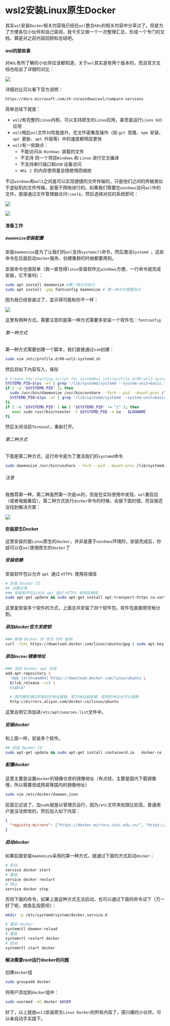 # wsl2安装Linux原生Docker



其实`wsl`安装`Docker`相关内容我已经在`wsl`整合`k8s`的相关内容中分享过了，但是为了方便各位小伙伴和自己查阅，我今天又做一个一次整理汇总，形成一个专门的文档，算是对之前内容回顾和总结吧。

#### wsl的那些事

对`WSL`有所了解的小伙伴应该都知道，关于`wsl`其实是有两个版本的，而且官方文档也给出了详细的对比：

![](https://gitee.com/sysker/picBed/raw/master/images/20211014112138.png)

详细对比可以看下官方说明：

```
https://docs.microsoft.com/zh-cn/windows/wsl/compare-versions
```

简单总结下就是：

- `wsl2`有完整的`Linux`内核，可以支持原生的`Linux`应用，甚至是运行`Liunx GUI`应用
- `wsl2`相比`wsl`文件`IO`性能提升，在文件密集型操作（如 `git `克隆、`npm `安装、`apt `更新、`apt `升级等）中的速度都明显更快
- `wsl2`有一些缺点：
  - 不能访问从 `Windows `装载的文件
  - 不支持 同一个项目`Windows` 和 `Linux` 进行交叉编译
  - 不支持串行端口和`USB` 设备访问
  - `WSL 2 `的内存使用量会随使用而缩放

不过`windows`和`wsl2`之间是可以实现便捷的文件传输的，只是他们之间的传输类似于虚拟机的文件传输，是基于网络进行的。如果我们需要在`windows`访问`wsl`中的文件，直接通过文件管理器访问`\\wsl$`，然后选择对应的系统即可：

![](https://gitee.com/sysker/picBed/raw/master/images/20211014114204.png)

![](https://gitee.com/sysker/picBed/raw/master/images/20211014114313.png)

#### 准备工作

##### `daemonize`安装配置

安装`daemonize`是为了让我们的`wsl`支持`systemctl`命令，然后激活`Systemd `，这些命令在后面启动`docker`服务、创建集群的时候都要用到。

安装命令也很简单（我一直觉得`linux`安装软件比`windows`方便，一行命令就完成安装，它不香吗）：

```sh
sudo apt install daemonize #第二种方式执行
sudo apt install -yqq fontconfig daemonize # 第一种方式需要执行
```

因为我已经安装过了，显示得可能和你不一样：

![](https://gitee.com/sysker/picBed/raw/master/images/20210626175913.png)

这里有两种方式。需要注意的是第一种方式需要多安装一个软件包：`fontconfig`

###### 第一种方式

第一种方式需要创建一个脚本，我们直接通过`vim`创建：

```sh
sudo vim /etc/profile.d/00-wsl2-systemd.sh
```

然后将如下内容写入，保存

```sh
# Create the starting script for SystemDvi /etc/profile.d/00-wsl2-systemd.sh
SYSTEMD_PID=$(ps -ef | grep '/lib/systemd/systemd --system-unit=basic.target$' | grep -v unshare | awk '{print $2}')
if [ -z "$SYSTEMD_PID" ]; then   
  sudo /usr/bin/daemonize /usr/bin/unshare --fork --pid --mount-proc /lib/systemd/systemd --system-unit=basic.target   
  SYSTEMD_PID=$(ps -ef | grep '/lib/systemd/systemd --system-unit=basic.target$' | grep -v unshare | awk '{print $2}')
fi
if [ -n "$SYSTEMD_PID" ] && [ "$SYSTEMD_PID" != "1" ]; then 
   exec sudo /usr/bin/nsenter -t $SYSTEMD_PID -a su - $LOGNAME
fi
```

然后关闭当前`Terminal`，重新打开。

###### 第二种方式

下面是第二种方式，这行命令是为了激活我们的`systemd`命令

```sh
sudo daemonize /usr/bin/unshare --fork --pid --mount-proc /lib/systemd/systemd --system-unit=basic.target
```

###### 注意

我推荐第一种，第二种虽然第一次是`ok`的，但是在实际使用中发现，`wsl`重启后（或者电脑重启），第二种方式执行`docker`命令的时候，会报下面的错，而且我还没找到解决方案：

![](https://gitee.com/sysker/picBed/raw/master/images/20210626184940.png)



#### 安装原生Docker

这里安装的是`Linux`原生的`docker`，并非是基于`windows`环境的，安装完成后，你就可以在`wsl`使用原生的`docker`了

##### 安装依赖

安装软件包以允许 `apt `通过 `HTTPS `使用存储库

```sh
# 安装 Docker CE
## 设置仓库
### 安装软件包以允许 apt 通过 HTTPS 使用存储库
sudo apt-get update && sudo apt-get install apt-transport-https ca-certificates curl software-properties-common
```

这里是安装多个软件的方式，上面总共安装了四个软件包，软件包直接用空格分割。

##### 添加docker官方发密钥

```sh
### 新增 Docker 的 官方 GPG 秘钥
curl -fsSL https://download.docker.com/linux/ubuntu/gpg | sudo apt-key add -
```

##### 添加`docker`镜像地址

```sh
### 添加 Docker apt 仓库
add-apt-repository \
  "deb [arch=amd64] https://download.docker.com/linux/ubuntu \
  $(lsb_release -cs) \
  stable"
  
  # 国内推荐通过阿里云的地址替换，官方地址超级慢，密钥的地址也可以替换
  http://mirrors.aliyun.com/docker-ce/linux/ubuntu
```

这里会把它添加进`/etc/apt/sources.list`文件中。

##### 安装docker

和上面一样，安装多个软件。

```sh
## 安装 Docker CE
sudo apt-get update && sudo apt-get install containerd.io   docker-ce   docker-ce-cli -y
```

##### 配置docker

这里主要是设置`docker`的镜像仓库的镜像地址（有点绕，主要是国内下载镜像慢，所以需要改成网易等国内的镜像地址）

```sh
sudo vim /etc/docker/daemon.json
```

前面忘记说了，加`sudo`就是以管理员运行，因为`/etc`文件夹权限比较高，普通用户是没法修改的。然后加入如下内容：

```json
{
  "registry-mirrors": ["https://docker.mirrors.ustc.edu.cn/", "https://hub-mirror.c.163.com/", "https://reg-mirror.qiniu.com"]
}
```

##### 启动docker

如果前面安装`daemonize`采用的第一种方式，就通过下面的方式启动`docker`：

```sh
# 启动
service docker start
# 重启
service docker restart
# 停止
service docker stop
```

否则下面的命令，如果上面这种方式无法启动，也可以通过下面的命令试下（万一好了呢，病急乱投医呗）：

```sh
mkdir -p /etc/systemd/system/docker.service.d

# 重启 docker.
systemctl daemon-reload
# 重启
systemctl restart docker
# 启动
systemctl start docker
```



#### 解决需要root运行docker的问题

创建`docker`组

```sh
sudo groupadd docker
```

将用户添加到`docker`组中：

```sh
sudo usermod -aG docker $USER
```

好了，以上就是`wsl2`安装原生`Linux Docker`的所有内容了，感兴趣的小伙伴，可以亲自动手实践下。 
